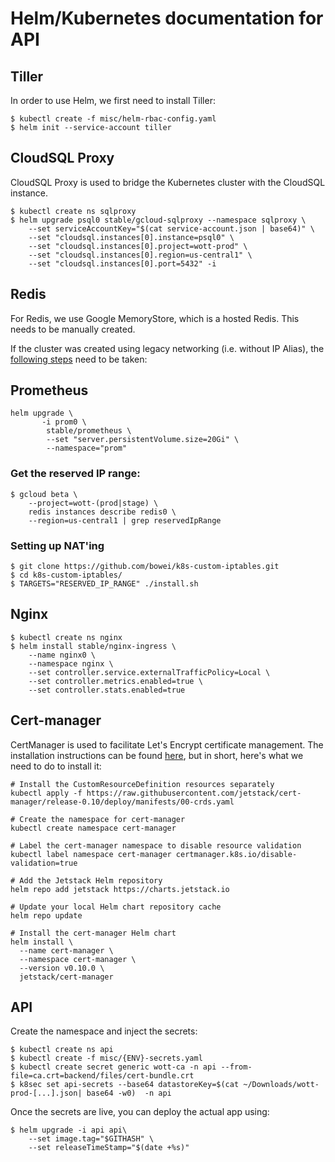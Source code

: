 # Helm/Kubernetes documentation for API

## Tiller

In order to use Helm, we first need to install Tiller:

```
$ kubectl create -f misc/helm-rbac-config.yaml
$ helm init --service-account tiller
```

## CloudSQL Proxy

CloudSQL Proxy is used to bridge the Kubernetes cluster with the CloudSQL instance.

```
$ kubectl create ns sqlproxy
$ helm upgrade psql0 stable/gcloud-sqlproxy --namespace sqlproxy \
    --set serviceAccountKey="$(cat service-account.json | base64)" \
    --set "cloudsql.instances[0].instance=psql0" \
    --set "cloudsql.instances[0].project=wott-prod" \
    --set "cloudsql.instances[0].region=us-central1" \
    --set "cloudsql.instances[0].port=5432" -i
```

## Redis

For Redis, we use Google MemoryStore, which is a hosted Redis. This needs to be manually created.

If the cluster was created using legacy networking (i.e. without IP Alias), the [following steps](https://cloud.google.com/memorystore/docs/redis/connect-redis-instance-gke) need to be taken:

## Prometheus
```
helm upgrade \
       -i prom0 \
        stable/prometheus \
        --set "server.persistentVolume.size=20Gi" \
        --namespace="prom"
```

### Get the reserved IP range:

```
$ gcloud beta \
    --project=wott-(prod|stage) \
    redis instances describe redis0 \
    --region=us-central1 | grep reservedIpRange
```

### Setting up NAT'ing

```
$ git clone https://github.com/bowei/k8s-custom-iptables.git
$ cd k8s-custom-iptables/
$ TARGETS="RESERVED_IP_RANGE" ./install.sh
```


## Nginx

```
$ kubectl create ns nginx
$ helm install stable/nginx-ingress \
    --name nginx0 \
    --namespace nginx \
    --set controller.service.externalTrafficPolicy=Local \
    --set controller.metrics.enabled=true \
    --set controller.stats.enabled=true
```

## Cert-manager

CertManager is used to facilitate Let's Encrypt certificate management. The installation instructions can be found [here](https://docs.cert-manager.io/en/latest/getting-started/install/kubernetes.html), but in short, here's what we need to do to install it:

```
# Install the CustomResourceDefinition resources separately
kubectl apply -f https://raw.githubusercontent.com/jetstack/cert-manager/release-0.10/deploy/manifests/00-crds.yaml

# Create the namespace for cert-manager
kubectl create namespace cert-manager

# Label the cert-manager namespace to disable resource validation
kubectl label namespace cert-manager certmanager.k8s.io/disable-validation=true

# Add the Jetstack Helm repository
helm repo add jetstack https://charts.jetstack.io

# Update your local Helm chart repository cache
helm repo update

# Install the cert-manager Helm chart
helm install \
  --name cert-manager \
  --namespace cert-manager \
  --version v0.10.0 \
  jetstack/cert-manager
```
## API

Create the namespace and inject the secrets:

```
$ kubectl create ns api
$ kubectl create -f misc/{ENV}-secrets.yaml
$ kubectl create secret generic wott-ca -n api --from-file=ca.crt=backend/files/cert-bundle.crt
$ k8sec set api-secrets --base64 datastoreKey=$(cat ~/Downloads/wott-prod-[...].json| base64 -w0)  -n api
```


Once the secrets are live, you can deploy the actual app using:

```
$ helm upgrade -i api api\
    --set image.tag="$GITHASH" \
    --set releaseTimeStamp="$(date +%s)"
```
